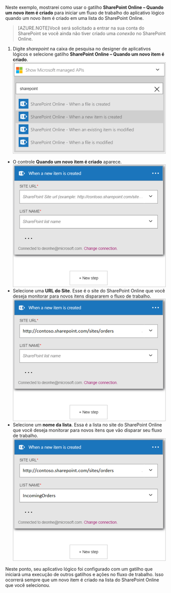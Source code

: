 Neste exemplo, mostrarei como usar o gatilho **SharePoint Online – Quando um novo item é criado** para iniciar um fluxo de trabalho do aplicativo lógico quando um novo item é criado em uma lista do SharePoint Online.

>[AZURE.NOTE]Você será solicitado a entrar na sua conta do SharePoint se você ainda não tiver criado uma *conexão* no SharePoint Online.  

1. Digite *sharepoint* na caixa de pesquisa no designer de aplicativos lógicos e selecione gatilho **SharePoint Online – Quando um novo item é criado**.  
![Imagem de gatilho do SharePoint Online](./media/connectors-create-api-sharepointonline/trigger-1.png)  
- O controle **Quando um novo item é criado** aparece.  
![Imagem de gatilho 2 do SharePoint Online](./media/connectors-create-api-sharepointonline/trigger-2.png)  
- Selecione uma **URL do Site**. Esse é o site do SharePoint Online que você deseja monitorar para novos itens dispararem o fluxo de trabalho.  
![Imagem de gatilho 3 do SharePoint Online](./media/connectors-create-api-sharepointonline/trigger-3.png)  
- Selecione um **nome da lista**. Essa é a lista no site do SharePoint Online que você deseja monitorar para novos itens que vão disparar seu fluxo de trabalho.  
![Imagem de gatilho 4 do SharePoint Online](./media/connectors-create-api-sharepointonline/trigger-4.png)  

Neste ponto, seu aplicativo lógico foi configurado com um gatilho que iniciará uma execução de outros gatilhos e ações no fluxo de trabalho. Isso ocorrerá sempre que um novo item é criado na lista do SharePoint Online que você selecionou.  

<!---HONumber=AcomDC_0727_2016-->
